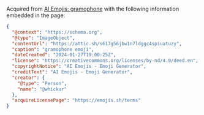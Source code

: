 Acquired from [AI Emojis: gramophone] with the following information embedded in the page:

```json
{
  "@context": "https://schema.org",
  "@type": "ImageObject",
  "contentUrl": "https://attic.sh/s617g56jbw1n7ldggc4spiuatuzy",
  "caption": "gramophone emoji",
  "dateCreated": "2024-01-27T19:00:25Z",
  "license": "https://creativecommons.org/licenses/by-nd/4.0/deed.en",
  "copyrightNotice": "AI Emojis - Emoji Generator",
  "creditText": "AI Emojis - Emoji Generator",
  "creator": {
    "@type": "Person",
    "name": "@whickur"
  },
  "acquireLicensePage": "https://emojis.sh/terms"
}
```

[AI Emojis: gramophone]: https://emojis.sh/emoji/gramophone-scwMMp75cJ
